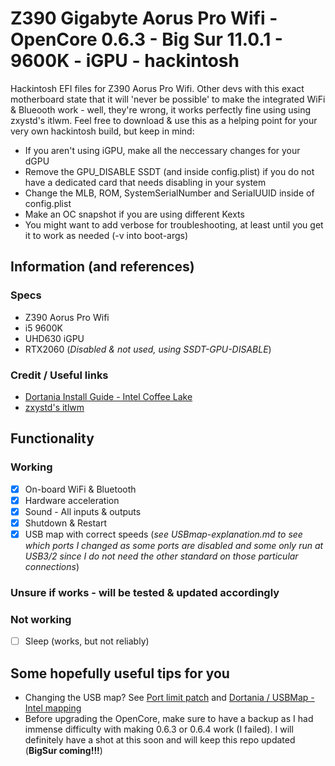 # Z390 Gigabyte Aorus Pro Wifi - OpenCore 0.6.3 - Big Sur 11.0.1 - 9600K - iGPU - hackintosh
Hackintosh EFI files for Z390 Aorus Pro Wifi. Other devs with this exact motherboard state that it will 'never be possible' to make the integrated WiFi & Blueooth work - well, they're wrong, it works perfectly fine using using zxystd's itlwm.
Feel free to download & use this as a helping point for your very own hackintosh build, but keep in mind:
  - If you aren't using iGPU, make all the neccessary changes for your dGPU
  - Remove the GPU_DISABLE SSDT (and inside config.plist) if you do not have a dedicated card that needs disabling in your system
  - Change the MLB, ROM, SystemSerialNumber and SerialUUID inside of config.plist
  - Make an OC snapshot if you are using different Kexts
  - You might want to add verbose for troubleshooting, at least until you get it to work as needed (-v into boot-args) 


## Information (and references)
### Specs
  - Z390 Aorus Pro Wifi
  - i5 9600K
  - UHD630 iGPU
  - RTX2060 (*Disabled & not used, using SSDT-GPU-DISABLE*)

### Credit / Useful links
  - [Dortania Install Guide - Intel Coffee Lake](https://dortania.github.io/OpenCore-Install-Guide/config.plist/coffee-lake.html#starting-point)
  - [zxystd's itlwm](https://github.com/OpenIntelWireless/itlwm)


## Functionality
### Working
  - [x] On-board WiFi & Bluetooth
  - [x] Hardware acceleration
  - [x] Sound - All inputs & outputs
  - [x] Shutdown & Restart
  - [x] USB map with correct speeds (*see USBmap-explanation.md to see which ports I changed as some ports are disabled and some only run at USB3/2 since I do not need the other standard on those particular connections*) 

### Unsure if works - will be tested & updated accordingly

### Not working
  - [ ] Sleep (works, but not reliably)
  

## Some hopefully useful tips for you
  - Changing the USB map? See [Port limit patch](https://github.com/corpnewt/USBMap#port-limit-patch) and [Dortania / USBMap - Intel mapping](https://dortania.github.io/OpenCore-Post-Install/usb/intel-mapping/intel.html)
  - Before upgrading the OpenCore, make sure to have a backup as I had immense difficulty with making 0.6.3 or 0.6.4 work (I failed). I will definitely have a shot at this soon and will keep this repo updated (**BigSur coming!!!**)
